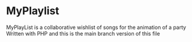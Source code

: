 # MyPlaylist
MyPlayList is a collaborative wishlist of songs for the animation of a party
Written with PHP
and this is the main branch version of this file